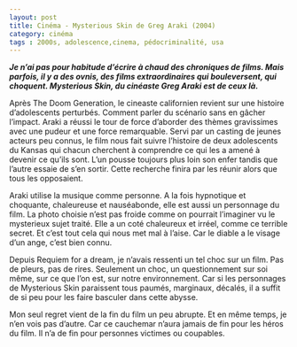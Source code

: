 ```yaml
---
layout: post
title: Cinéma - Mysterious Skin de Greg Araki (2004)
category: cinéma
tags : 2000s, adolescence,cinema, pédocriminalité, usa
---
```

***Je n’ai pas pour habitude d’écrire à chaud des chroniques de films. Mais parfois, il y a des ovnis, des films extraordinaires qui bouleversent, qui choquent. Mysterious Skin, du cinéaste Greg Araki est de ceux là.***

Après The Doom Generation, le cineaste californien revient sur une histoire d’adolescents perturbés. Comment parler du scénario sans en gâcher l’impact. Araki a réussi le tour de force d’aborder des thèmes gravissimes avec une pudeur et une force remarquable. Servi par un casting de jeunes acteurs peu connus, le film nous fait suivre l’histoire de deux adolescents du Kansas qui chacun cherchent à comprendre ce qui les a amené à devenir ce qu’ils sont. L’un pousse toujours plus loin son enfer tandis que l’autre essaie de s’en sortir. Cette recherche finira par les réunir alors que tous les opposaient.

Araki utilise la musique comme personne. A la fois hypnotique et choquante, chaleureuse et nauséabonde, elle est aussi un personnage du film. La photo choisie n’est pas froide comme on pourrait l’imaginer vu le mysterieux sujet traité. Elle a un coté chaleureux et irréel, comme ce terrible secret. Et c’est tout cela qui nous met mal à l’aise. Car le diable a le visage d’un ange, c’est bien connu.

Depuis Requiem for a dream, je n’avais ressenti un tel choc sur un film. Pas de pleurs, pas de rires. Seulement un choc, un questionnement sur soi même, sur ce que l’on est, sur notre environnement. Car si les personnages de Mysterious Skin paraissent tous paumés, marginaux, décalés, il a suffit de si peu pour les faire basculer dans cette abysse.

Mon seul regret vient de la fin du film un peu abrupte. Et en même temps, je n’en vois pas d’autre. Car ce cauchemar n’aura jamais de fin pour les héros du film. Il n’a de fin pour personnes victimes ou coupables.
